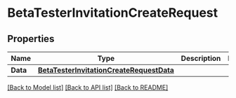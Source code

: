 # BetaTesterInvitationCreateRequest

## Properties

Name | Type | Description | Notes
------------ | ------------- | ------------- | -------------
**Data** | [**BetaTesterInvitationCreateRequestData**](BetaTesterInvitationCreateRequest.Data.md) |  | 

[[Back to Model list]](../README.md#documentation-for-models) [[Back to API list]](../README.md#documentation-for-api-endpoints) [[Back to README]](../README.md)


